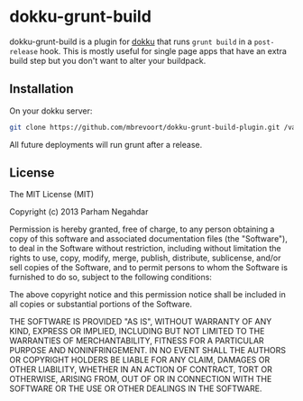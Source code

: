 # dokku-grunt-build

dokku-grunt-build is a plugin for [dokku][dokku] that runs `grunt build` in a `post-release` hook.
This is mostly useful for single page apps that have an extra build step but you don't want to alter your buildpack.

## Installation

On your dokku server:
```sh
git clone https://github.com/mbrevoort/dokku-grunt-build-plugin.git /var/lib/dokku/plugins/dokku-grunt-build
```

All future deployments will run grunt after a release.

## License

The MIT License (MIT)

Copyright (c) 2013 Parham Negahdar

Permission is hereby granted, free of charge, to any person obtaining a copy
of this software and associated documentation files (the "Software"), to deal
in the Software without restriction, including without limitation the rights
to use, copy, modify, merge, publish, distribute, sublicense, and/or sell
copies of the Software, and to permit persons to whom the Software is
furnished to do so, subject to the following conditions:

The above copyright notice and this permission notice shall be included in
all copies or substantial portions of the Software.

THE SOFTWARE IS PROVIDED "AS IS", WITHOUT WARRANTY OF ANY KIND, EXPRESS OR
IMPLIED, INCLUDING BUT NOT LIMITED TO THE WARRANTIES OF MERCHANTABILITY,
FITNESS FOR A PARTICULAR PURPOSE AND NONINFRINGEMENT. IN NO EVENT SHALL THE
AUTHORS OR COPYRIGHT HOLDERS BE LIABLE FOR ANY CLAIM, DAMAGES OR OTHER
LIABILITY, WHETHER IN AN ACTION OF CONTRACT, TORT OR OTHERWISE, ARISING FROM,
OUT OF OR IN CONNECTION WITH THE SOFTWARE OR THE USE OR OTHER DEALINGS IN THE
SOFTWARE.

[dokku]: https://github.com/progrium/dokku
